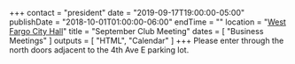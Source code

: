 +++
contact = "president"
date = "2019-09-17T19:00:00-05:00"
publishDate = "2018-10-01T01:00:00-06:00"
endTime = ""
location = "[West Fargo City Hall](/places/west-fargo-city-hall/)"
title = "September Club Meeting"
dates = [ "Business Meetings" ]
outputs = [ "HTML", "Calendar" ]
+++
Please enter through the north
doors adjacent to the 4th Ave E parking lot.

